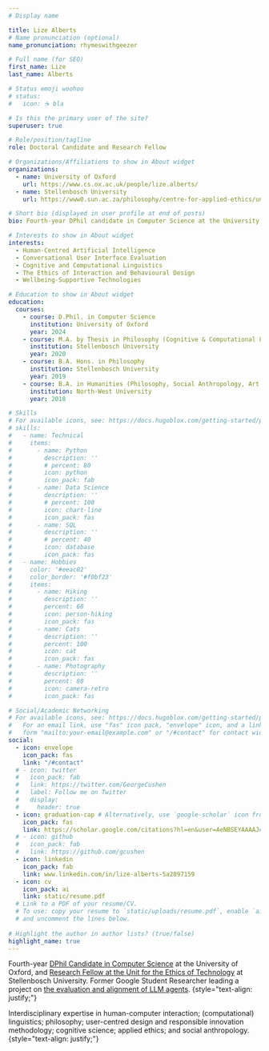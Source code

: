 ```yaml
---
# Display name

title: Lize Alberts
# Name pronunciation (optional)
name_pronunciation: rhymeswithgeezer

# Full name (for SEO)
first_name: Lize
last_name: Alberts

# Status emoji woohoo
# status:
#   icon: ☕️ bla

# Is this the primary user of the site?
superuser: true

# Role/position/tagline
role: Doctoral Candidate and Research Fellow

# Organizations/Affiliations to show in About widget
organizations:
  - name: University of Oxford
    url: https://www.cs.ox.ac.uk/people/lize.alberts/
  - name: Stellenbosch University
    url: https://www0.sun.ac.za/philosophy/centre-for-applied-ethics/unit-for-the-ethics-of-technology/unit-for-the-ethics-of-technology-staff-2/ 

# Short bio (displayed in user profile at end of posts)
bio: Fourth-year DPhil candidate in Computer Science at the University of Oxford and research fellow at Stellenbosch University's Department of Philosophy.

# Interests to show in About widget
interests:
  - Human-Centred Artificial Intelligence
  - Conversational User Interface Evaluation
  - Cognitive and Computational Linguistics
  - The Ethics of Interaction and Behavioural Design
  - Wellbeing-Supportive Technologies

# Education to show in About widget
education:
  courses:
    - course: D.Phil. in Computer Science
      institution: University of Oxford
      year: 2024
    - course: M.A. by Thesis in Philosophy (Cognitive & Computational Linguistics)
      institution: Stellenbosch University
      year: 2020
    - course: B.A. Hons. in Philosophy
      institution: Stellenbosch University
      year: 2019
    - course: B.A. in Humanities (Philosophy, Social Anthropology, Art History, English)
      institution: North-West University
      year: 2018

# Skills
# For available icons, see: https://docs.hugoblox.com/getting-started/page-builder/#icons
# skills:
#   - name: Technical
#     items:
#       - name: Python
#         description: ''
#         # percent: 80
#         icon: python
#         icon_pack: fab
#       - name: Data Science
#         description: ''
#         # percent: 100
#         icon: chart-line
#         icon_pack: fas
#       - name: SQL
#         description: ''
#         # percent: 40
#         icon: database
#         icon_pack: fas
#   - name: Hobbies
#     color: '#eeac02'
#     color_border: '#f0bf23'
#     items:
#       - name: Hiking
#         description: ''
#         percent: 60
#         icon: person-hiking
#         icon_pack: fas
#       - name: Cats
#         description: ''
#         percent: 100
#         icon: cat
#         icon_pack: fas
#       - name: Photography
#         description: ''
#         percent: 80
#         icon: camera-retro
#         icon_pack: fas

# Social/Academic Networking
# For available icons, see: https://docs.hugoblox.com/getting-started/page-builder/#icons
#   For an email link, use "fas" icon pack, "envelope" icon, and a link in the
#   form "mailto:your-email@example.com" or "/#contact" for contact widget.
social:
  - icon: envelope
    icon_pack: fas
    link: "/#contact"
  # - icon: twitter
  #   icon_pack: fab
  #   link: https://twitter.com/GeorgeCushen
  #   label: Follow me on Twitter
  #   display:
  #     header: true
  - icon: graduation-cap # Alternatively, use `google-scholar` icon from `ai` icon pack
    icon_pack: fas
    link: https://scholar.google.com/citations?hl=en&user=AeNBSEYAAAAJ#
  # - icon: github
  #   icon_pack: fab
  #   link: https://github.com/gcushen
  - icon: linkedin
    icon_pack: fab
    link: www.linkedin.com/in/lize-alberts-5a2097159
  - icon: cv
    icon_pack: ai
    link: static/resume.pdf
  # Link to a PDF of your resume/CV.
  # To use: copy your resume to `static/uploads/resume.pdf`, enable `ai` icons in `params.yaml`,
  # and uncomment the lines below.
  
# Highlight the author in author lists? (true/false)
highlight_name: true
---
```


Fourth-year <a href="https://www.cs.ox.ac.uk/people/lize.alberts/">DPhil Candidate in Computer Science</a> at the University of Oxford, and <a href="https://www0.sun.ac.za/philosophy/centre-for-applied-ethics/unit-for-the-ethics-of-technology/unit-for-the-ethics-of-technology-staff-2/">Research Fellow at the Unit for the Ethics of Technology</a> at Stellenbosch University. Former Google Student Researcher leading a project on <a href="
https://doi.org/10.48550/arXiv.2401.09082">the evaluation and alignment of LLM agents</a>.
{style="text-align: justify;"}

Interdisciplinary expertise in human-computer interaction; (computational) linguistics; philosophy; user-centred design and responsible innovation methodology; cognitive science; applied ethics; and social anthropology. 
{style="text-align: justify;"}

